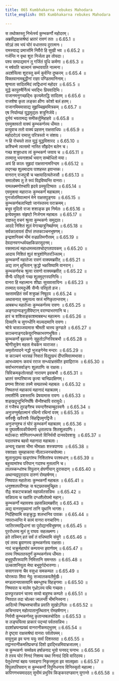 ```yaml
---
title: 065 Kumbhakarna rebukes Mahodara
title_english: 065 Kumbhakarna rebukes Mahodara

---
```

<div class="audioEmbed"  caption="श्रीराम-हरिसीताराममूर्ति-घनपाठिभ्यां वचनम्" src="https://archive.org/download/Ramayana-recitation-Sriram-harisItArAmamUrti-Ghanapaati-v2/Kanda_6/Kanda_6_YK-065-Kumbhakarna_rebukes_Mahodara___0.mp3"></div>

स तथोक्तस्तु निर्भर्त्स्य कुम्भकर्णो महोदरम्।  
अब्रवीद्राक्षसश्रेष्ठं भ्रातरं रावणं ततः ॥ 6.65.1 ॥   
सोऽहं तव भयं घोरं वधात्तस्य दुरात्मनः।  
रामस्याद्य प्रमार्जामि निर्वैरो हि सुखी भव ॥ 6.65.2 ॥   
गर्जन्ति न वृथा शूरा निर्जला इव तोयदाः।  
पश्य सम्पाद्यमानं तु गर्जितं युधि कर्मणा ॥ 6.65.3 ॥   
न मर्षयति चात्मानं सम्भावयति नात्मना।  
अदर्शयित्वा शूरास्तु कर्म कुर्वन्ति दुष्करम् ॥ 6.65.4 ॥   
विक्लवानामबुद्धीनां राज्ञा पण्डितमानिनाम्।  
शृण्वता सादितमिदं त्वद्विधानां महोदर ॥ 6.65.5 ॥   
युद्धे कापुरुषैर्नित्यं भवद्भिः प्रियवादिभिः।  
राजानमनुगच्छद्भिः कृत्यमेतद्धि सादितम् ॥ 6.65.6 ॥   
राजशेषा कृता लङ्का क्षीणः कोशो बलं हतम्।  
राजानमिममासाद्य सुहृच्चिह्नममित्रकम् ॥ 6.65.7 ॥   
एष निर्याम्यहं युद्धमुद्यतः शत्रुनिर्जये।  
दुर्नयं भवतामद्य समीकर्तुमिहाहवे ॥ 6.65.8 ॥   
एवमुक्तवतो वाक्यं कुम्भकर्णस्य धीमतः।  
प्रत्युवाच ततो वाक्यं प्रहसन् राक्षसाधिपः ॥ 6.65.9 ॥   
महोदरोऽयं रामात्तु परित्रस्तो न संशयः।  
न हि रोचयते तात युद्धं युद्धविशारद ॥ 6.65.10 ॥   
कश्चिन्मे त्वत्समो नास्ति सौहृदेन बलेन च।  
गच्छ शत्रुवधाय त्वं कुम्भकर्ण जयाय च ॥ 6.65.11 ॥   
तस्मात्तु भयनाशार्थं भवान् सम्बोधितो मया।  
अयं हि कालः सुहृदां राक्षसानामरिन्दम ॥ 6.65.12 ॥   
तद्गच्छ शूलमादाय पाशहस्त इवान्तकः।  
वानरान् राजपुत्रौ च भक्षयादित्यतेजसौ ॥ 6.65.13 ॥   
समालोक्य तु ते रूपं विद्रविष्यन्ति वानराः।  
रामलक्ष्मणोश्चापि हृदये प्रस्फुटिष्यतः ॥ 6.65.14 ॥   
एवमुक्त्वा महाराजः कुम्भकर्णं महाबलम्।  
पुनर्जातमिवात्मानं मेने राक्षसपुङ्गवः ॥ 6.65.15 ॥   
कुम्भकर्णबलाभिज्ञो जानंस्तस्य पराक्रमम्।  
बभूव मुदितो राजा शशाङ्क इव निर्मलः ॥ 6.65.16 ॥   
इत्येवमुक्तः संहृष्टो निर्जगाम महाबलः ॥ 6.65.17 ॥   
राज्ञस्तु वचनं श्रुत्वा कुम्भकर्णः समुद्यतः।  
आददे निशितं शूलं वेगाच्छत्रुनिबर्हणम् ॥ 6.65.18 ॥   
सर्वकालायसं दीप्तं तप्तकाञ्चनभूषणम्।  
इन्द्राशनिसमं भीमं वज्रप्रतिमगौरवम् ॥ 6.65.19 ॥   
देवदानवगन्धर्वयक्षकिन्नरसूदनम्।  
रक्तमाल्यं महाधामस्वतश्चोद्गतपावकम् ॥ 6.65.20 ॥   
आदाय निशितं शूलं शत्रुशोणितरञ्जितम्।  
कुम्भकर्णो महातेजा रावणं वाक्यमब्रवीत् ॥ 6.65.21 ॥   
अद्य तान् क्षुभितान् क्रुद्धो भक्षयिष्यामि वानरान्।  
कुम्भकर्णवचः श्रुत्वा रावणो वाक्यमब्रवीत् ॥ 6.65.22 ॥   
सैन्यैः परिवृतो गच्छ शूलमुद्गरपाणिभिः।  
वानरा हि महात्मानः शीघ्राः सुव्यवसायिनः ॥ 6.65.23 ॥   
तस्मात् परमदुर्धर्षैः सैन्यैः परिवृतो व्रज।  
रक्षसामहितं सर्वं शत्रुपक्षं निषूदय ॥ 6.65.24 ॥   
अथासनात् समुत्पत्य स्रजं मणिकृतान्तराम्।  
आबबन्ध महातेजाः कुम्भकर्णस्य रावणः ॥ 6.65.25 ॥   
अङ्गदान्यङ्गुलीवेष्टान् वराण्याभरणानि च।  
हारं च शशिसङ्काशमाबबन्ध महात्मनः ॥ 6.65.26 ॥   
दिव्यानि च सुगन्धीनि माल्यदामानि रावणः।  
श्रोत्रे चासञ्जयामास श्रीमती चास्य कुण्डले ॥ 6.65.27 ॥   
काञ्चनाङ्गदकेयूरनिष्काभरणभूषितः।  
कुम्भकर्णो बृहत्कर्णः सुहुतोऽग्निरिवाबभौ ॥ 6.65.28 ॥   
श्रोणीसूत्रेण महता मेचकेन व्यराजत।  
अमृतोत्पादने नद्धो भुजङ्गेनेव मन्दरः ॥ 6.65.29 ॥   
स काञ्चनं भारसहं निवातं विद्युत्प्रभं दीप्तमिवात्मभासा।  
आभध्यमानः कवचं रराज सन्ध्याभ्रसंवीत इवाद्रिराजः ॥ 6.65.30 ॥   
सर्वाभरणसर्वाङ्गः शूलपाणिः स राक्षसः।  
त्रिविक्रमकृतोत्साहो नारायण इवाबभौ ॥ 6.65.31 ॥   
भ्रातरं सम्परिष्वज्य कृत्वा चाभिप्रदक्षिणम्।  
प्रणम्य शिरसा तस्मै सम्प्रतस्थे महाबलः ॥ 6.65.32 ॥   
निष्पतन्तं महाकायं महानादं महाबलम्।  
तमाशीर्भिः प्रशस्ताभिः प्रेषयामास रावणः ॥ 6.65.33 ॥   
शङ्खदुन्दुभिनिर्घोषैः सैन्यैश्चापि वरायुधैः।  
तं गजैश्च तुरङ्गैश्च स्यन्दनैश्चाम्बुदस्वनैः ॥ 6.65.34 ॥   
अनुजग्मुर्महात्मानं रथिनो रथिनां वरम् ॥ 6.65.35 ॥   
सर्पैरुष्ट्रैः खरैरश्वैः सिंहद्विपमृगद्विजैः।  
अनुजग्मुश्च तं घोरं कुम्भकर्णं महाबलम् ॥ 6.65.36 ॥   
स पुष्पवर्षैरवकीर्यमाणो धृतातपत्रः शितशूलपाणिः।  
मदोत्कटः शोणितगन्धमत्तो विनिर्ययौ दानवदेवशत्रुः ॥ 6.65.37 ॥   
पदातयश्च बहवो महानादा महाबलाः।  
अन्वयू राक्षसा भीमा भीमाक्षाः शस्त्रपाणयः ॥ 6.65.38 ॥   
रक्ताक्षाः सुमहाकाया नीलाञ्जनचयोपमाः।  
शूलानुद्यम्य खड्गांश्च निशितांश्च परश्वधान् ॥ 6.65.39 ॥   
बहुव्यामांश्च परिघान् गदाश्च मुसलानि च।  
तालस्कन्धांश्च विपुलान् क्षेपणीयान् दुरासदान् ॥ 6.65.40 ॥   
अथान्यद्वपुरादाय दारुणं रोमहर्षणम्।  
निष्पपात महातेजाः कुम्भकर्णो महाबलः ॥ 6.65.41 ॥   
धनुश्शतपरीणाहः स षट्छतसमुच्छ्रितः।  
रौद्रः शकटचक्राक्षो महापर्वतसन्निभः ॥ 6.65.42 ॥   
सन्निपत्य च रक्षांसि दग्धशैलोपमो महान्।  
कुम्भकर्णो महावक्त्रः प्रहसन्निदमब्रवीत् ॥ 6.65.43 ॥   
अद्य वानरमुख्यानां तानि यूथानि भागशः।  
निर्दहिष्यामि सङ्क्रुद्धः शलभानिव पावकः ॥ 6.65.44 ॥   
नापराध्यन्ति मे कामं वानरा वनचारिणः।  
जातिरस्माद्विधानां सा पुरोद्यानविभूषणम् ॥ 6.65.45 ॥   
पुररोधस्य मूलं तु राघवः सहलक्ष्मणः।  
हते तस्मिन् हतं सर्वं तं वधिष्यामि संयुगे ॥ 6.65.46 ॥   
एवं तस्य ब्रुवाणस्य कुम्भकर्णस्य राक्षसाः।  
नादं चक्रुर्महाघोरं कम्पयन्त इवार्णवम् ॥ 6.65.47 ॥   
तस्य निष्पततस्तूर्णं कुम्भकर्णस्य धीमतः।  
बभूवुर्घोररूपाणि निमित्तानि समन्ततः ॥ 6.65.48 ॥   
उल्काशनियुता मेघा बभूवुर्गर्दभारुणाः।  
ससागरवना चैव वसुधा समकम्पत ॥ 6.65.49 ॥   
घोररूपाः शिवा नेदुः सज्वालकवलैर्मुखैः।  
मण्डलान्यपसव्यानि बबन्धुश्च विहङ्गमाः ॥ 6.65.50 ॥   
निष्पपात च मालेव गृध्रोऽस्य पथि गच्छतः।  
प्रास्फुरन्नयनं चास्य सव्यो बाहुश्च कम्पते ॥ 6.65.51 ॥   
निपपात तदा चोल्का ज्वलन्ती भीमनिस्वना।  
आदित्यो निष्प्रभश्चासीन्न प्रवाति सुखोऽनिलः ॥ 6.65.52 ॥   
अचिन्तयन् महोत्पातानुत्थितान् रोमहर्षणान्।  
निर्ययौ कुम्भकर्णस्तु कृतान्तबलचोदितः ॥ 6.65.53 ॥   
स लङ्घयित्वा प्राकारं पद्भ्यां पर्वतसन्निभः।  
ददर्शाभ्रघनप्रख्यं वानरानीकमद्भुतम् ॥ 6.65.54 ॥   
ते दृष्ट्वा राक्षसश्रेष्ठं वानराः पर्वतोपमम्।  
वायुनुन्ना इव घना ययुः सर्वा दिशस्तदा ॥ 6.65.55 ॥   
तद्वानरानीकमतिप्रचण्डं दिशो द्रवद्भिन्नमिवाभ्रजालम्।  
स कुम्भकर्णः समवेक्ष्य हर्षान्ननाद भूयो घनवद् घनाभः ॥ 6.65.56 ॥   
ते तस्य घोरं निनदं निशम्य यथा निनादं दिवि वारिदस्य।  
पेतुर्धरण्यां बहवः प्लवङ्गा निकृत्तमूला इव सालवृक्षाः ॥ 6.65.57 ॥   
विपुलपरिघवान् स कुम्भकर्णो रिपुनिधनाय विनिस्सृतो महात्मा।  
कपिगणभयमाददत् सुभीमं प्रभुरिव किङ्करदण्डवान् युगान्ते ॥ 6.65.58 ॥   